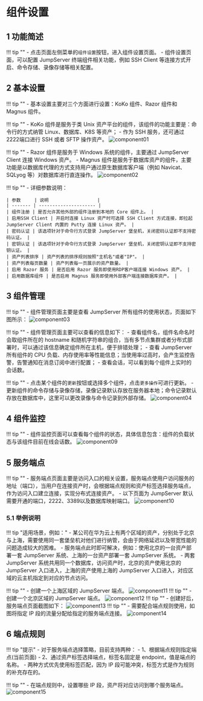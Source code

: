 # 组件设置
## 1 功能简述
!!! tip ""
    - 点击页面左侧菜单的`组件设置`按钮，进入组件设置页面。
    - 组件设置页面，可以配置 JumpServer 终端组件相关功能，例如 SSH Client 等连接方式开启、命令存储、录像存储等相关配置。

## 2 基本设置
!!! tip ""
    - 基本设置主要对三个方面进行设置：KoKo 组件、Razor 组件和 Magnus 组件。

!!! tip ""
    - KoKo 组件是服务于类 Unix 资产平台的组件，该组件的功能主要是：命令行的方式纳管 Linux、数据库、K8S 等资产；
    - 作为 SSH 服务，还可通过2222端口进行 SSH 或者 SFTP 操作资产。
![component01](../../img/component01.png)

!!! tip ""
    - Razor 组件是服务于 Windows 系统的组件，主要通过 JumpServer Client 连接 Windows 资产。
    - Magnus 组件是服务于数据库资产的组件，主要功能是以数据库代理的方式支持用户通过原生数据库客户端（例如 Navicat、SQLyog 等）对数据库进行直连操作。
![component02](../../img/component02.png)

!!! tip ""
    - 详细参数说明：

    | 参数     | 说明                  |
    | ------- | --------------------- |
    | 组件注册 | 是否允许其他外部的组件注册到本地的 Core 组件上。 |
    | 启用SSH Client | 开启时连接 Linux 资产时可选择 SSH Client 方式连接，即拉起 JumpServer Client 内置的 Putty 连接 Linux 资产。 |
    | 密码认证 | 该选项针对于命令行方式登录 JumpServer 堡垒机，关闭密码认证即不支持密码认证。 |
    | 密钥认证 | 该选项针对于命令行方式登录 JumpServer 堡垒机，关闭密钥认证即不支持密钥认证。 |
    | 资产列表排序 | 资产列表的排序规则按照"主机名"或者"IP"。 |
    | 资产列表每页数量 | 资产列表每一页展示的资产数量。 |
    | 启用 Razor 服务 | 是否启用 Razor 服务即使用RDP客户端连接 Windows 资产。 |
    | 启用数据库组件 | 是否启用 Magnus 服务即使用外部客户端连接数据库资产。 |

## 3 组件管理
!!! tip ""
    - 组件管理页面主要是查看 JumpServer 所有组件的使用状态，页面如下图所示：
![component03](../../img/component03.png)

!!! tip ""
    - 组件管理页面主要可以查看的信息如下：
    - 查看组件名，组件名命名时会取组件所在的 hostname 和随机字符串的组合，当有多节点集群或者分布式部署时，可以通过该信息确定组件所在主机，便于排错处理；
    - 查看 JumpServer 所有组件的 CPU 负载、内存使用率等性能信息；当使用率过高时，会产生监控告警，告警通知在消息订阅中进行配置；
    - 查看会话，可以看到每个组件上实时的会话数。

!!! tip ""
    - 点击某个组件的`更新`按钮或选择多个组件，点击`更多操作`可进行更新。
    - 更新组件的命令存储与录像存储，录像记录默认存放在服务器本地；命令记录默认存放在数据库中，这里可以更改录像与命令记录到外部存储。
![component04](../../img/component04.png)

## 4 组件监控
!!! tip ""
    - 组件监控页面可以查看每个组件的状态，具体信息包含：组件的负载状态与该组件目前在线会话数。
![component09](../../img/component09.png)

## 5 服务端点
!!! tip ""
    - 服务端点页面主要是访问入口的相关设置，服务端点使用户访问服务的地址（端口），当用户在连接资产时，会根据端点规则和资产标签选择服务端点，作为访问入口建立连接，实现分布式连接资产。
    - 以下页面为 JumpServer 默认需要开通的端口，2222、3389以及数据库映射端口。
![component10](../../img/component10.png)

### 5.1 举例说明
!!! tip "适用场景，例如："
    - 某公司在华为云上有两个区域的资产，分别处于北京与上海，需要使用同一套堡垒机对他们进行纳管，会由于网络延迟以及带宽性能的问题造成较大的困难。
    - 服务端点此时即可解决，例如：使用北京的一台资产部署一套 JumpServer 系统、上海的一台资产部署一套 JumpServer 系统。
    - 两套 JumpServer 系统共用同一个数据库，访问资产时，北京的资产使用北京的 JumpServer 入口进入，上海的资产使用上海的 JumpServer 入口进入，对应区域的云主机指定到对应的节点访问。

!!! tip ""
    - 创建一个上海区域的 JumpServer 端点。
![component11](../../img/component11.png)
!!! tip ""
    - 创建一个北京区域的 JumpServer 端点。
![component12](../../img/component12.png)
!!! tip ""
    - 创建好后，服务端点页面截图如下：
![component13](../../img/component13.png)
!!! tip ""
    - 需要配合端点规则使用，如图将指定 IP 段的流量分配给指定的服务端点连接。
![component14](../../img/component14.png)


## 6 端点规则
!!! tip "提示"
    - 对于服务端点选择策略，目前支持两种：
    - 1、根据端点规则指定端点(当前页面)
    - 2、通过资产标签选择端点，标签名固定是 endpoint，值是端点的名称。
    - 两种方式优先使用标签匹配，因为 IP 段可能冲突，标签方式是作为规则的补充存在的。

!!! tip ""
    - 在端点规则中，设置哪些 IP 段，资产将对应访问到哪个服务端点。
![component15](../../img/component15.png)



